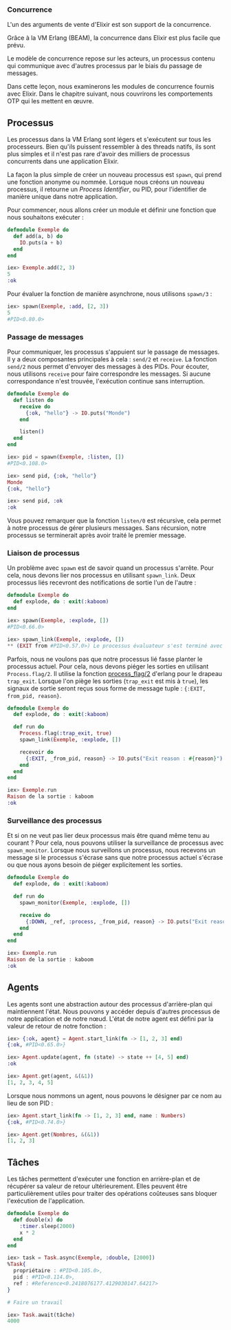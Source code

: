 ### Concurrence

L'un des arguments de vente d'Elixir est son support de la concurrence.

Grâce à la VM Erlang (BEAM), la concurrence dans Elixir est plus facile que prévu.

Le modèle de concurrence repose sur les acteurs, un processus contenu qui communique avec d'autres processus par le biais du passage de messages.

Dans cette leçon, nous examinerons les modules de concurrence fournis avec Elixir.
Dans le chapitre suivant, nous couvrirons les comportements OTP qui les mettent en œuvre.

## Processus

Les processus dans la VM Erlang sont légers et s'exécutent sur tous les processeurs.
Bien qu'ils puissent ressembler à des threads natifs, ils sont plus simples et il n'est pas rare d'avoir des milliers de processus concurrents dans une application Elixir.

La façon la plus simple de créer un nouveau processus est `spawn`, qui prend une fonction anonyme ou nommée.
Lorsque nous créons un nouveau processus, il retourne un _Process Identifier_, ou PID, pour l'identifier de manière unique dans notre application.

Pour commencer, nous allons créer un module et définir une fonction que nous souhaitons exécuter :

```elixir
defmodule Exemple do
  def add(a, b) do
    IO.puts(a + b)
  end
end

iex> Exemple.add(2, 3)
5
:ok
```

Pour évaluer la fonction de manière asynchrone, nous utilisons `spawn/3` :

```elixir
iex> spawn(Exemple, :add, [2, 3])
5
#PID<0.80.0>
```

### Passage de messages

Pour communiquer, les processus s'appuient sur le passage de messages.
Il y a deux composantes principales à cela : `send/2` et `receive`.
La fonction `send/2` nous permet d'envoyer des messages à des PIDs.
Pour écouter, nous utilisons `receive` pour faire correspondre les messages.
Si aucune correspondance n'est trouvée, l'exécution continue sans interruption.

```elixir
defmodule Exemple do
  def listen do
    receive do
      {:ok, "hello"} -> IO.puts("Monde")
    end

    listen()
  end
end

iex> pid = spawn(Exemple, :listen, [])
#PID<0.108.0>

iex> send pid, {:ok, "hello"}
Monde
{:ok, "hello"}

iex> send pid, :ok
:ok
```

Vous pouvez remarquer que la fonction `listen/0` est récursive, cela permet à notre processus de gérer plusieurs messages.
Sans récursion, notre processus se terminerait après avoir traité le premier message.

### Liaison de processus

Un problème avec `spawn` est de savoir quand un processus s'arrête.
Pour cela, nous devons lier nos processus en utilisant `spawn_link`.
Deux processus liés recevront des notifications de sortie l'un de l'autre :

```elixir
defmodule Exemple do
  def explode, do : exit(:kaboom)
end

iex> spawn(Exemple, :explode, [])
#PID<0.66.0>

iex> spawn_link(Exemple, :explode, [])
** (EXIT from #PID<0.57.0>) Le processus évaluateur s'est terminé avec la raison suivante : :kaboom
```

Parfois, nous ne voulons pas que notre processus lié fasse planter le processus actuel.
Pour cela, nous devons piéger les sorties en utilisant `Process.flag/2`.
Il utilise la fonction [process_flag/2](http://erlang.org/doc/man/erlang.html#process_flag-2) d'erlang pour le drapeau `trap_exit`. Lorsque l'on piège les sorties (`trap_exit` est mis à `true`), les signaux de sortie seront reçus sous forme de message tuple : `{:EXIT, from_pid, reason}`.

```elixir
defmodule Exemple do
  def explode, do : exit(:kaboom)

  def run do
    Process.flag(:trap_exit, true)
    spawn_link(Exemple, :explode, [])

    recevoir do
      {:EXIT, _from_pid, reason} -> IO.puts("Exit reason : #{reason}")
    end
  end
end

iex> Exemple.run
Raison de la sortie : kaboom
:ok
```

### Surveillance des processus

Et si on ne veut pas lier deux processus mais être quand même tenu au courant ? Pour cela, nous pouvons utiliser la surveillance de processus avec `spawn_monitor`.
Lorsque nous surveillons un processus, nous recevons un message si le processus s'écrase sans que notre processus actuel s'écrase ou que nous ayons besoin de piéger explicitement les sorties.

```elixir
defmodule Exemple do
  def explode, do : exit(:kaboom)

  def run do
    spawn_monitor(Exemple, :explode, [])

    receive do
      {:DOWN, _ref, :process, _from_pid, reason} -> IO.puts("Exit reason : #{reason}")
    end
  end
end

iex> Exemple.run
Raison de la sortie : kaboom
:ok
```

## Agents

Les agents sont une abstraction autour des processus d'arrière-plan qui maintiennent l'état.
Nous pouvons y accéder depuis d'autres processus de notre application et de notre nœud.
L'état de notre agent est défini par la valeur de retour de notre fonction :

```elixir
iex> {:ok, agent} = Agent.start_link(fn -> [1, 2, 3] end)
{:ok, #PID<0.65.0>}

iex> Agent.update(agent, fn (state) -> state ++ [4, 5] end)
:ok

iex> Agent.get(agent, &(&1))
[1, 2, 3, 4, 5]
```

Lorsque nous nommons un agent, nous pouvons le désigner par ce nom au lieu de son PID :

```elixir
iex> Agent.start_link(fn -> [1, 2, 3] end, name : Numbers)
{:ok, #PID<0.74.0>}

iex> Agent.get(Nombres, &(&1))
[1, 2, 3]
```

## Tâches

Les tâches permettent d'exécuter une fonction en arrière-plan et de récupérer sa valeur de retour ultérieurement.
Elles peuvent être particulièrement utiles pour traiter des opérations coûteuses sans bloquer l'exécution de l'application.

```elixir
defmodule Exemple do
  def double(x) do
    :timer.sleep(2000)
    x * 2
  end
end

iex> task = Task.async(Exemple, :double, [2000])
%Task{
  propriétaire : #PID<0.105.0>,
  pid : #PID<0.114.0>,
  ref : #Reference<0.2418076177.4129030147.64217>
}

# Faire un travail

iex> Task.await(tâche)
4000
```

